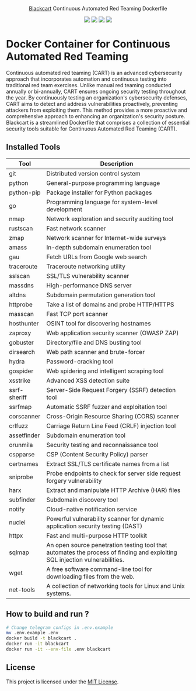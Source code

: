   <p align="center"><a href="https://github.com/ErdemOzgen/blackcart">Blackcart</a> Continuous Automated Red Teaming Dockerfile</p>
    <p align="center">
    <a href="https://github.com/erdemozgen/blackcart/actions/workflows/build-and-push.yaml" alt="Publish Docker Image">
          <img src="https://img.shields.io/github/actions/workflow/status/erdemozgen/blackcart/build-and-push.yaml" /></a>
    <a href="http://doge.mit-license.org" alt="License">
          <img src="http://img.shields.io/:license-mit-blue.svg" /></a>
    <a href="https://hub.docker.com/r/erdemozgen/blackcart/" alt="Docker image size">
          <img src="https://img.shields.io/docker/image-size/erdemozgen/blackcart/latest" /></a>
    <a href="https://hub.docker.com/r/erdemozgen/blackcart/" alt="Docker Pulls">
          <img src="https://img.shields.io/docker/pulls/erdemozgen/blackcart" /></a>
  </p>

# Docker Container for Continuous Automated Red Teaming

Continuous automated red teaming (CART) is an advanced cybersecurity approach that incorporates automation and continuous testing into traditional red team exercises. Unlike manual red teaming conducted annually or bi-annually, CART ensures ongoing security testing throughout the year. By continuously testing an organization's cybersecurity defenses, CART aims to detect and address vulnerabilities proactively, preventing attackers from exploiting them. This method provides a more proactive and comprehensive approach to enhancing an organization's security posture. Blackcart is a streamlined Dockerfile that comprises a collection of essential security tools suitable for Continuous Automated Red Teaming (CART).

## Installed Tools


| Tool            | Description                                       |
| --------------- | ------------------------------------------------- |
| git             | Distributed version control system               |
| python          | General-purpose programming language             |
| python-pip      | Package installer for Python packages            |
| go              | Programming language for system-level development|
| nmap            | Network exploration and security auditing tool   |
| rustscan        | Fast network scanner                              |
| zmap            | Network scanner for Internet-wide surveys        |
| amass           | In-depth subdomain enumeration tool              |
| gau             | Fetch URLs from Google web search                |
| traceroute      | Traceroute networking utility                     |
| sslscan         | SSL/TLS vulnerability scanner                     |
| massdns         | High-performance DNS server                       |
| altdns          | Subdomain permutation generation tool            |
| httprobe        | Take a list of domains and probe HTTP/HTTPS      |
| masscan         | Fast TCP port scanner                             |
| hosthunter      | OSINT tool for discovering hostnames             |
| zaproxy         | Web application security scanner (OWASP ZAP)     |
| gobuster        | Directory/file and DNS busting tool              |
| dirsearch       | Web path scanner and brute-forcer                |
| hydra           | Password-cracking tool                            |
| gospider        | Web spidering and intelligent scraping tool      |
| xsstrike        | Advanced XSS detection suite                      |
| ssrf-sheriff    | Server-Side Request Forgery (SSRF) detection tool|
| ssrfmap         | Automatic SSRF fuzzer and exploitation tool      |
| corscanner      | Cross-Origin Resource Sharing (CORS) scanner     |
| crlfuzz         | Carriage Return Line Feed (CRLF) injection tool  |
| assetfinder     | Subdomain enumeration tool                        |
| orunmila        | Security testing and reconnaissance tool         |
| cspparse        | CSP (Content Security Policy) parser             |
| certnames       | Extract SSL/TLS certificate names from a list    |
| sniprobe        | Probe endpoints to check for server side request forgery vulnerability|
| harx            | Extract and manipulate HTTP Archive (HAR) files  |
| subfinder       | Subdomain discovery tool                          |
| notify          | Cloud-native notification service                |
| nuclei          | Powerful vulnerability scanner for dynamic application security testing (DAST)|
| httpx           | Fast and multi-purpose HTTP toolkit              |
| sqlmap           | An open source penetration testing tool that automates the process of finding and exploiting SQL injection vulnerabilities.              |
| wget           | A free software command-line tool for downloading files from the web.              |
| net-tools           | A collection of networking tools for Linux and Unix systems.              |


## How to build and run ?

```bash
# Change telegram configs in .env.example
mv .env.example .env
docker build -t blackcart .
docker run -it blackcart
docker run -it --env-file .env blackcart

```

## License

This project is licensed under the [MIT License](LICENSE).